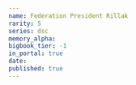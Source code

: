 ```yaml
---
name: Federation President Rillak
rarity: 5
series: dsc
memory_alpha:
bigbook_tier: -1
in_portal: true
date:
published: true
---
```



